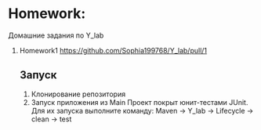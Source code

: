 # Homework:
Домашние задания по Y_lab

1) Homework1 https://github.com/Sophia199768/Y_lab/pull/1
   ## Запуск
   1. Клонирование репозитория
   2. Запуск приложения из Main
Проект покрыт юнит-тестами JUnit. 
   Для их запуска выполните команду:
   Maven -> Y_lab -> Lifecycle -> clean -> test
